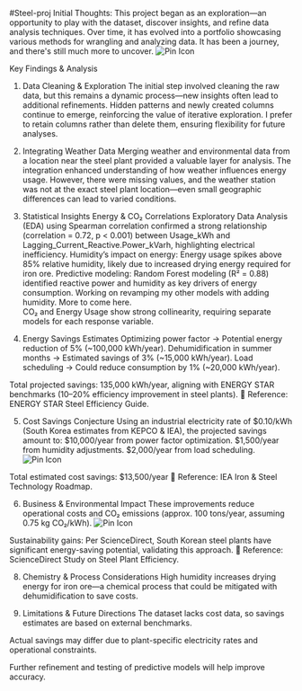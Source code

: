 #Steel-proj
Initial Thoughts:
This project began as an exploration—an opportunity to play with the dataset, discover insights, and refine data analysis techniques. Over time, it has evolved into a portfolio showcasing various methods for wrangling and analyzing data. It has been a journey, and there's still much more to uncover.
![Pin Icon](images/pin.png)

Key Findings & Analysis
1. Data Cleaning & Exploration
The initial step involved cleaning the raw data, but this remains a dynamic process—new insights often lead to additional refinements.
Hidden patterns and newly created columns continue to emerge, reinforcing the value of iterative exploration.
I prefer to retain columns rather than delete them, ensuring flexibility for future analyses.

2. Integrating Weather Data
Merging weather and environmental data from a location near the steel plant provided a valuable layer for analysis.
The integration enhanced understanding of how weather influences energy usage.
However, there were missing values, and the weather station was not at the exact steel plant location—even small geographic differences can lead to varied conditions.

3. Statistical Insights
Energy & CO₂ Correlations
Exploratory Data Analysis (EDA) using Spearman correlation confirmed a strong relationship (correlation = 0.72, p < 0.001) between Usage_kWh and Lagging_Current_Reactive.Power_kVarh, highlighting electrical inefficiency.
Humidity’s impact on energy: Energy usage spikes above 85% relative humidity, likely due to increased drying energy required for iron ore.
Predictive modeling:
Random Forest modeling (R² = 0.88) identified reactive power and humidity as key drivers of energy consumption.
Working on revamping my other models with adding humidity.  More to come here.  
CO₂ and Energy Usage show strong collinearity, requiring separate models for each response variable.

4. Energy Savings Estimates
Optimizing power factor → Potential energy reduction of 5% (~100,000 kWh/year).
Dehumidification in summer months → Estimated savings of 3% (~15,000 kWh/year).
Load scheduling → Could reduce consumption by 1% (~20,000 kWh/year).

Total projected savings: 135,000 kWh/year, aligning with ENERGY STAR benchmarks (10–20% efficiency improvement in steel plants). 📌 Reference: ENERGY STAR Steel Efficiency Guide.

5. Cost Savings Conjecture
Using an industrial electricity rate of $0.10/kWh (South Korea estimates from KEPCO & IEA), the projected savings amount to:
$10,000/year from power factor optimization.
$1,500/year from humidity adjustments.
$2,000/year from load scheduling.
![Pin Icon](images/pin.png)

Total estimated cost savings: $13,500/year 📌 Reference: IEA Iron & Steel Technology Roadmap.

6. Business & Environmental Impact
These improvements reduce operational costs and CO₂ emissions (approx. 100 tons/year, assuming 0.75 kg CO₂/kWh).
![Pin Icon](images/pin.png)

Sustainability gains: Per ScienceDirect, South Korean steel plants have significant energy-saving potential, validating this approach. 📌 Reference: ScienceDirect Study on Steel Plant Efficiency.

8. Chemistry & Process Considerations
High humidity increases drying energy for iron ore—a chemical process that could be mitigated with dehumidification to save costs.

9. Limitations & Future Directions
The dataset lacks cost data, so savings estimates are based on external benchmarks.

Actual savings may differ due to plant-specific electricity rates and operational constraints.

Further refinement and testing of predictive models will help improve accuracy.
